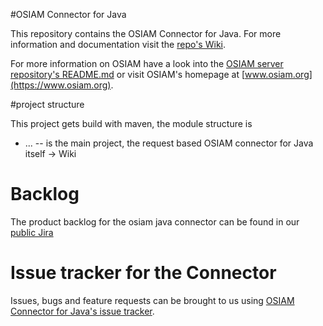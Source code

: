 #OSIAM Connector for Java

This repository contains the OSIAM Connector for Java. For more information and documentation visit the [repo's Wiki](https://github.com/osiam/connector4java/wiki).

For more information on OSIAM have a look into the [OSIAM server repository's README.md](https://github.com/osiam/server/README.md) or visit OSIAM's homepage at [www.osiam.org](https://www.osiam.org).

#project structure

This project gets build with maven, the module structure is

* ... -- is the main project, the request based OSIAM connector for Java itself -> Wiki

# Backlog

The product backlog for the osiam java connector can be found in our [public Jira](https://jira.osiam.org/secure/RapidBoard.jspa?rapidView=5&view=planning)

# Issue tracker for the Connector

Issues, bugs and feature requests can be brought to us using [OSIAM Connector for Java's issue tracker](https://github.com/osiam/connector4java/issues).
